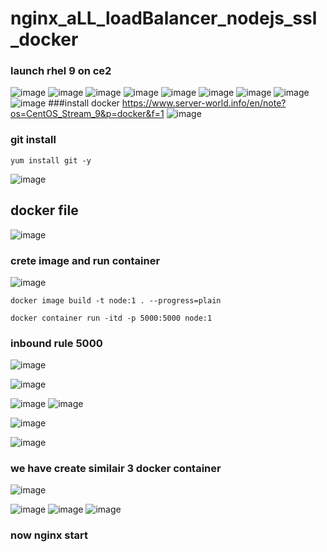 # nginx_aLL_loadBalancer_nodejs_ssl_docker
### launch rhel 9 on ce2
![image](https://user-images.githubusercontent.com/40553867/206892222-a178c37d-25ca-4cbd-a3ce-254aac835c97.png)
![image](https://user-images.githubusercontent.com/40553867/206892240-6620ec3a-6fbd-420b-8b9b-d3f7b498cd4c.png)
![image](https://user-images.githubusercontent.com/40553867/206892255-ed39be9f-a462-42ab-9ea0-f94a8368de8b.png)
![image](https://user-images.githubusercontent.com/40553867/206892260-eafc8cb2-9565-4d76-9a13-e186b3e56433.png)
![image](https://user-images.githubusercontent.com/40553867/206892266-89fc7c56-2667-4b97-bd53-4ccad29560d9.png)
![image](https://user-images.githubusercontent.com/40553867/206892274-c3b48947-c73c-474a-8c18-082d69b09183.png)
![image](https://user-images.githubusercontent.com/40553867/206892292-9ee2b5b0-33d5-4631-ad68-2567c6a88020.png)
![image](https://user-images.githubusercontent.com/40553867/206892307-581e34bf-7dd9-4ab5-9b1e-befb04ffe295.png)
![image](https://user-images.githubusercontent.com/40553867/206892330-8f3281fa-acde-4df5-b3ae-38241daeee39.png)
###install docker 
https://www.server-world.info/en/note?os=CentOS_Stream_9&p=docker&f=1
![image](https://user-images.githubusercontent.com/40553867/206893422-c23fb4d5-de04-4d20-8684-db82a7589905.png)
### git install 
```
yum install git -y
```
![image](https://user-images.githubusercontent.com/40553867/206893761-8adf2b5e-01a6-40a2-9a4c-7a009f01ee79.png)
## docker file
![image](https://user-images.githubusercontent.com/40553867/206894735-81ab1cd6-2ed8-41db-8324-790d28b1065a.png)
### crete image and run container
![image](https://user-images.githubusercontent.com/40553867/206894956-caf54c1e-a365-4d1e-ac60-cc5d844a7bc0.png)

```
docker image build -t node:1 . --progress=plain
```
```
docker container run -itd -p 5000:5000 node:1 
```
### inbound rule 5000
![image](https://user-images.githubusercontent.com/40553867/206894864-2fe18fea-51dd-4211-9ff7-3a55a20f0c5b.png)

![image](https://user-images.githubusercontent.com/40553867/206895147-08bf8d2e-7ce1-42a1-917d-f6e189aa62f0.png)

![image](https://user-images.githubusercontent.com/40553867/206895154-9408974d-6f0f-4c1f-a4cf-c46fc9b3f541.png)
![image](https://user-images.githubusercontent.com/40553867/206895176-84872148-030b-4374-ab5d-4dd62f94ea4b.png)

![image](https://user-images.githubusercontent.com/40553867/206895214-4bb07531-0335-42f3-b3fa-408aa9e81cca.png)


![image](https://user-images.githubusercontent.com/40553867/206895353-f563cde6-f2fa-47cb-bf6f-e56318c6ccfb.png)

### we have create similair 3 docker container 
![image](https://user-images.githubusercontent.com/40553867/206896367-c7c0f116-997d-4b92-81a9-78164d6a27d5.png)

![image](https://user-images.githubusercontent.com/40553867/206896905-07275e0c-7b9d-48ce-afac-93a30227105c.png)
![image](https://user-images.githubusercontent.com/40553867/206896917-673b36bf-4efb-4f7b-b85c-d5360b8ec1f0.png)
![image](https://user-images.githubusercontent.com/40553867/206896919-7c0dda3a-799e-4932-bf99-0d7a7e673c3c.png)

### now nginx start
